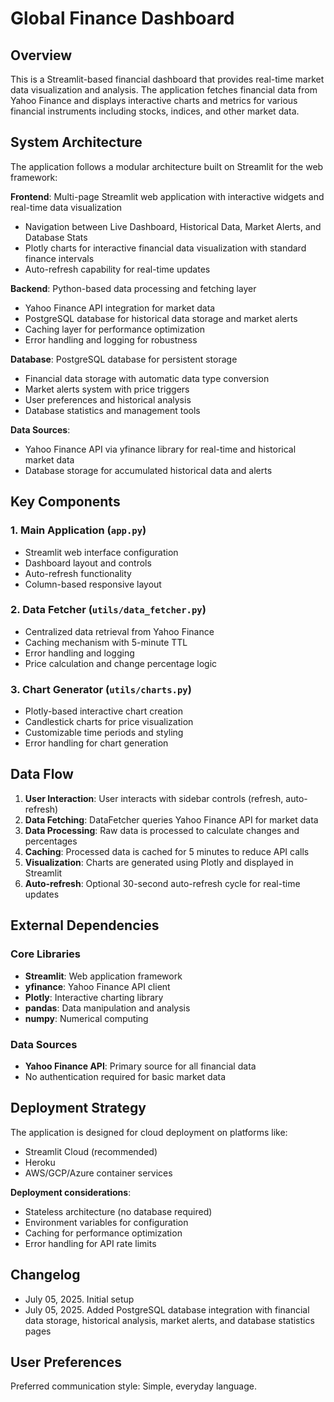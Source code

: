 # Global Finance Dashboard

## Overview

This is a Streamlit-based financial dashboard that provides real-time market data visualization and analysis. The application fetches financial data from Yahoo Finance and displays interactive charts and metrics for various financial instruments including stocks, indices, and other market data.

## System Architecture

The application follows a modular architecture built on Streamlit for the web framework:

**Frontend**: Multi-page Streamlit web application with interactive widgets and real-time data visualization
- Navigation between Live Dashboard, Historical Data, Market Alerts, and Database Stats
- Plotly charts for interactive financial data visualization with standard finance intervals
- Auto-refresh capability for real-time updates

**Backend**: Python-based data processing and fetching layer
- Yahoo Finance API integration for market data
- PostgreSQL database for historical data storage and market alerts
- Caching layer for performance optimization
- Error handling and logging for robustness

**Database**: PostgreSQL database for persistent storage
- Financial data storage with automatic data type conversion
- Market alerts system with price triggers
- User preferences and historical analysis
- Database statistics and management tools

**Data Sources**: 
- Yahoo Finance API via yfinance library for real-time and historical market data
- Database storage for accumulated historical data and alerts

## Key Components

### 1. Main Application (`app.py`)
- Streamlit web interface configuration
- Dashboard layout and controls
- Auto-refresh functionality
- Column-based responsive layout

### 2. Data Fetcher (`utils/data_fetcher.py`)
- Centralized data retrieval from Yahoo Finance
- Caching mechanism with 5-minute TTL
- Error handling and logging
- Price calculation and change percentage logic

### 3. Chart Generator (`utils/charts.py`)
- Plotly-based interactive chart creation
- Candlestick charts for price visualization
- Customizable time periods and styling
- Error handling for chart generation

## Data Flow

1. **User Interaction**: User interacts with sidebar controls (refresh, auto-refresh)
2. **Data Fetching**: DataFetcher queries Yahoo Finance API for market data
3. **Data Processing**: Raw data is processed to calculate changes and percentages
4. **Caching**: Processed data is cached for 5 minutes to reduce API calls
5. **Visualization**: Charts are generated using Plotly and displayed in Streamlit
6. **Auto-refresh**: Optional 30-second auto-refresh cycle for real-time updates

## External Dependencies

### Core Libraries
- **Streamlit**: Web application framework
- **yfinance**: Yahoo Finance API client
- **Plotly**: Interactive charting library
- **pandas**: Data manipulation and analysis
- **numpy**: Numerical computing

### Data Sources
- **Yahoo Finance API**: Primary source for all financial data
- No authentication required for basic market data

## Deployment Strategy

The application is designed for cloud deployment on platforms like:
- Streamlit Cloud (recommended)
- Heroku
- AWS/GCP/Azure container services

**Deployment considerations**:
- Stateless architecture (no database required)
- Environment variables for configuration
- Caching for performance optimization
- Error handling for API rate limits

## Changelog

- July 05, 2025. Initial setup
- July 05, 2025. Added PostgreSQL database integration with financial data storage, historical analysis, market alerts, and database statistics pages

## User Preferences

Preferred communication style: Simple, everyday language.